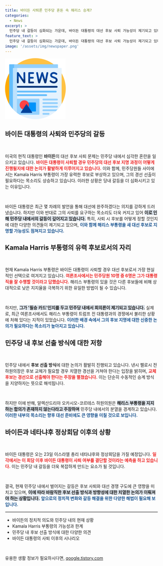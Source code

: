 ```yaml
---
title: 바이든 사퇴론 민주당 혼돈 속 해리스 승계?
categories:
  - News
excerpt: >
  민주당 내 갈등이 심화되는 가운데, 바이든 대통령의 대선 후보 사퇴 가능성이 제기되고 있다. 해리스 부통령이 현실적 대안으로 떠오르며 지지와 반대 의견이 엇갈리고 있는데, 과연 민주당은 어떤 선택을 할까?
feature_text: >
  민주당 내 갈등이 심화되는 가운데, 바이든 대통령의 대선 후보 사퇴 가능성이 제기되고 있다. 해리스 부통령이 현실적 대안으로 떠오르며 지지와 반대 의견이 엇갈리고 있는데, 과연 민주당은 어떤 선택을 할까?
image: '/assets/img/newspaper.png'
---
```


<p><img src="/assets/img/newspaper.png" alt="kimp 속보" /></p>

<h2 data-ke-size="size26">바이든 대통령의 사퇴와 민주당의 갈등</h2>

<p data-ke-size="size16">&nbsp;</p>   

<p>미국의 현직 대통령인 <b>바이든</b>의 대선 후보 사퇴 문제는 민주당 내에서 심각한 혼란을 일으키고 있습니다. <b><span style="color: #ee2323;">바이든 대통령이 사퇴할 경우 민주당의 대선 후보 지명 과정이 어떻게 진행될지에 대한 논의가 활발하게 이루어지고 있습니다.</span></b> 이와 함께, 민주당원들 사이에서는 Kamala Harris 부통령이 가장 유력한 후보로 부상하고 있으며, 그의 경선 선출이 필요하다는 목소리도 상승하고 있습니다. 이러한 상황은 당내 갈등을 더 심화시키고 있는 이유입니다. </p>

<p data-ke-size="size16">&nbsp;</p>  

<p>바이든 대통령은 최근 몇 차례의 발언을 통해 대선에 완주하겠다는 의지를 강하게 드러냈습니다. 하지만 이와 반대로 그의 사퇴를 요구하는 목소리도 더욱 커지고 있어 <b><span style="background-color: #21538527;">이로 인해 민주당 내에서의 갈등이 깊어지고 있습니다.</span></b> 특히, 사퇴 시 후보를 어떻게 정할 것인지에 대한 다양한 의견들이 제기되고 있으며, <b><span style="color: #1a5490;">이와 함께 해리스 부통령을 새 대선 후보로 지명할 가능성도 점쳐지고 있습니다.</span></b></p>

<h2 data-ke-size="size26">Kamala Harris 부통령의 유력 후보로서의 자리</h2>

<p data-ke-size="size16">&nbsp;</p>  

<p>현재 Kamala Harris 부통령은 바이든 대통령이 사퇴할 경우 대선 후보로서 가장 현실적인 선택으로 여겨지고 있습니다. <b><span style="color: #ee2323;">여론조사에서는 민주당원 10명 중 6명은 그가 대통령직을 잘 수행할 것이라고 답했습니다.</span></b> 해리스 부통령의 있을 것은 다른 후보들에 비해 상대적으로 낮은 지지율을 극복하기 위한 유일한 방법이 될 수 있습니다.</p>

<p data-ke-size="size16">&nbsp;</p>  

<p>하지만, <b><span style="background-color: #21538527;">그가 '필승 카드'인지를 두고 민주당 내에서 회의론이 제기되고 있습니다.</span></b> 실제로, 최근 여론조사에서도 해리스 부통령이 트럼프 전 대통령과의 경쟁에서 불리한 상황에 처해 있다는 지적이 있었습니다. <b><span style="color: #1a5490;">이러한 배경 속에서 그의 후보 지명에 대한 신중한 논의가 필요하다는 목소리가 높아지고 있습니다.</span></b></p>

<h2 data-ke-size="size26">민주당 내 후보 선출 방식에 대한 저항</h2>

<p data-ke-size="size16">&nbsp;</p>  

<p>민주당 내에서 <b>후보 선출 방식</b>에 대한 논의가 활발히 진행되고 있습니다. 낸시 펠로시 전 하원의장은 후보 교체가 필요할 경우 치열한 경선을 거쳐야 한다는 입장을 밝히며, <b><span style="color: #ee2323;">교체 후보는 경선으로 선출해야 한다는 주장을 펼쳤습니다.</span></b> 이는 단순히 수동적인 승계 방식을 지양하자는 뜻으로 해석됩니다.</p>

<p data-ke-size="size16">&nbsp;</p>  

<p>하지만 이에 반해, 알렉산드리아 오카시오-코르테스 하원의원은 <b><span style="background-color: #21538527;">해리스 부통령을 지지하는 합의가 존재하지 않는다라고 주장하며</span></b> 민주당 내에서의 분열을 경계하고 있습니다. <b><span style="color: #1a5490;">이러한 내부의 목소리는 향후 대선 준비에도 큰 영향을 미칠 것으로 보입니다.</span></b></p>

<h2 data-ke-size="size26">바이든과 네타냐후 정상회담 이후의 상황</h2>

<p data-ke-size="size16">&nbsp;</p>  

<p>바이든 대통령은 오는 23일 이스라엘 총리 네타냐후와 정상회담을 가질 예정입니다. <b><span style="color: #ee2323;">일각에서는 이 회담 이후 바이든 대통령이 사퇴 여부를 결단할 것이라는 예측을 하고 있습니다.</span></b> 이는 민주당 내 갈등을 더욱 복잡하게 만드는 요소가 될 것입니다.</p>

<p data-ke-size="size16">&nbsp;</p>  

<p>결국, 현재 민주당 내에서 벌어지는 갈등은 후보 사퇴와 대선 경쟁 구도에 큰 영향을 미치고 있으며, <b><span style="background-color: #21538527;">이에 따라 바람직한 후보 선출 방식과 방향성에 대한 치열한 논의가 이뤄져야 하는 상황입니다.</span></b> <b><span style="color: #1a5490;">앞으로의 정치적 변화와 갈등 해결을 위한 다양한 해법이 필요해 보입니다.</span></b></p>

<hr style="border: 1px solid #cccccc;">  

<ul>  
<li>바이든의 정치적 의도와 민주당 내의 현재 상황</li>  
<li>Kamala Harris 부통령의 가능성과 한계</li>  
<li>민주당 내 후보 선출 방식에 대한 다양한 의견</li>  
<li>바이든 대통령의 사퇴 이후의 시나리오</li>  
</ul>  

<p data-ke-size="size16">&nbsp;</p>  
유용한 생활 정보가 필요하시다면, <a href="https://qoogle.tistory.com" rel="dofollow">qoogle.tistory.com</a>


